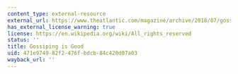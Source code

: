 ```yaml
---
content_type: external-resource
external_url: https://www.theatlantic.com/magazine/archive/2018/07/gossip-is-good/561737/
has_external_license_warning: true
license: https://en.wikipedia.org/wiki/All_rights_reserved
status: ''
title: Gossiping is Good
uid: 471e9749-82f2-476f-bdcb-84c420d07a03
wayback_url: ''
---
```

